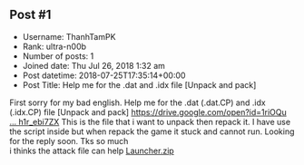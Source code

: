 ## Post #1
- Username: ThanhTamPK
- Rank: ultra-n00b
- Number of posts: 1
- Joined date: Thu Jul 26, 2018 1:32 am
- Post datetime: 2018-07-25T17:35:14+00:00
- Post Title: Help me for the .dat and .idx file [Unpack and pack]

First sorry for my bad english.
Help me for the .dat (.dat.CP) and .idx (.idx.CP) file [Unpack and pack]
[https://drive.google.com/open?id=1riOQu ... h1r_ebi7ZX](https://drive.google.com/open?id=1riOQund0qS0Rm1Hg7rRdWfh1r_ebi7ZX)
This is the file that i want to unpack then repack it.
I have use the script inside but when repack the game it stuck and cannot run.
Looking for the reply soon. Tks so much  
i thinks the attack file can help
[Launcher.zip](https://xentaxbackup.github.io/file/14659_Launcher.zip)
